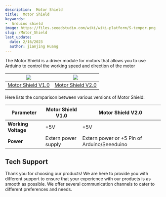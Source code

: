 ```yaml
---
description:  Motor Shield
title:  Motor Shield
keywords:
-  Arduino shield
image: https://files.seeedstudio.com/wiki/wiki-platform/S-tempor.png
slug: /Motor_Shield
last_update:
  date: 2/16/2023
  author: jianjing Huang
---
```

<!-- ---
name:  Motor Shield
category: Discontinued
bzurl:
oldwikiname: Motor_Shield
prodimagename:
bzprodimageurl:
surveyurl: https://www.research.net/r/Motor_Shield
sku:
tags:
--- -->

The Motor Shield is a driver module for motors that allows you to use Arduino to control the working speed and direction of the motor

|![](https://files.seeedstudio.com/wiki/Motor_Shield/img/Smotoshield2.jpg)|![](https://files.seeedstudio.com/wiki/Motor_Shield/img/Motorshield_01.jpg)|
|---|---|
|[Motor Shield V1.0](https://seeeddoc.github.io/Motor_Shield_V1.0/)|[Motor Shield V2.0](https://seeeddoc.github.io/Motor_Shield_V2.0/)|

Here lists the comparison between various versions of Motor Shield:

 |Parameter|Motor Shield V1.0|Motor Shield V2.0|
 |---|---|---|
|**Working Voltage**|+5V|+5V|
 |**Power**|Extern power supply|Extern power or +5 Pin of Arduino/Seeeduino|

## Tech Support

Thank you for choosing our products! We are here to provide you with different support to ensure that your experience with our products is as smooth as possible. We offer several communication channels to cater to different preferences and needs.

<div class="button_tech_support_container">
<a href="https://forum.seeedstudio.com/" class="button_forum"></a> 
<a href="https://www.seeedstudio.com/contacts" class="button_email"></a>
</div>

<div class="button_tech_support_container">
<a href="https://discord.gg/eWkprNDMU7" class="button_discord"></a> 
<a href="https://github.com/Seeed-Studio/wiki-documents/discussions/69" class="button_discussion"></a>
</div>
